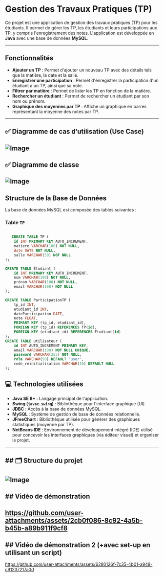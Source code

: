# Gestion des Travaux Pratiques (TP)

Ce projet est une application de gestion des travaux pratiques (TP) pour les étudiants. Il permet de gérer les TP, les étudiants et leurs participations aux TP, y compris l'enregistrement des notes. L'application est développée en **Java** avec une base de données **MySQL**.

---

## Fonctionnalités

- **Ajouter un TP** : Permet d'ajouter un nouveau TP avec des détails tels que la matière, la date et la salle.
- **Enregistrer une participation** : Permet d'enregistrer la participation d'un étudiant à un TP, ainsi que sa note.
- **Filtrer par matière** : Permet de lister les TP en fonction de la matière.
- **Rechercher un étudiant** : Permet de rechercher un étudiant par son nom ou prénom.
- **Graphique des moyennes par TP** : Affiche un graphique en barres représentant la moyenne des notes par TP.

---
## ✅ Diagramme de cas d’utilisation (Use Case)
![Image](https://github.com/user-attachments/assets/d35495b8-709f-4746-99bf-7bc11185f4a5)
---
## ✅ Diagramme de classe
![Image](https://github.com/user-attachments/assets/2f3aa477-3a95-40ca-86e6-225e0e136c6c)
---
## Structure de la Base de Données

La base de données MySQL est composée des tables suivantes :

### Table `TP`
```sql

   CREATE TABLE TP (
    id INT PRIMARY KEY AUTO_INCREMENT,
    matiere VARCHAR(100) NOT NULL,
    date DATE NOT NULL,
    salle VARCHAR(50) NOT NULL
);

CREATE TABLE Étudiant (
    id INT PRIMARY KEY AUTO_INCREMENT,
    nom VARCHAR(100) NOT NULL,
    prénom VARCHAR(100) NOT NULL,
    email VARCHAR(100) NOT NULL
);

CREATE TABLE ParticipationTP (
    tp_id INT,
    etudiant_id INT,
    dateParticipation DATE,
    note FLOAT,
    PRIMARY KEY (tp_id, etudiant_id),
    FOREIGN KEY (tp_id) REFERENCES TP(id),
    FOREIGN KEY (etudiant_id) REFERENCES Étudiant(id)
);
CREATE TABLE utilisateur (
    id INT AUTO_INCREMENT PRIMARY KEY,
    email VARCHAR(100) NOT NULL UNIQUE,
    password VARCHAR(255) NOT NULL,
    role VARCHAR(50) DEFAULT 'user',
    code_reinitialisation VARCHAR(10) DEFAULT NULL
);

```
## 💻 Technologies utilisées

- **Java SE 8+** : Langage principal de l'application.
- **Swing (`javax.swing`)** : Bibliothèque pour l'interface graphique (UI).
- **JDBC** : Accès à la base de données MySQL.
- **MySQL** : Système de gestion de base de données relationnelle.
- **JFreeChart** : Bibliothèque utilisée pour générer des graphiques statistiques (moyenne par TP).
- **NetBeans IDE** : Environnement de développement intégré (IDE) utilisé pour concevoir les interfaces graphiques (via éditeur visuel) et organiser le projet.
---
## ## 🗂️ Structure du projet

![Image](https://github.com/user-attachments/assets/dbf36e43-7f94-42e9-a85c-f6fbf45f38f3)
---
## ## Vidéo de démonstration
https://github.com/user-attachments/assets/2cb0f086-8c92-4a5b-b45b-a89b911f9cf8
---
## ## Vidéo de démonstration 2 (+avec set-up en utilisant un script)
https://github.com/user-attachments/assets/6280126f-7c35-4b01-a948-c91237217a0d
